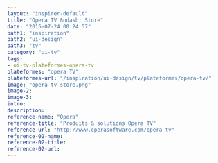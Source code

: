 ```yaml
---
layout: "inspirer-default"
title: "Opera TV &ndash; Store"
date: "2015-07-24 00:24:57"
path1: "inspiration"
path2: "ui-design"
path3: "tv"
category: "ui-tv"
tags:
- ui-tv-plateformes-opera-tv
plateformes: "opera TV"
plateformes-url: "/inspiration/ui-design/tv/plateformes/opera-tv/"
image: "opera-tv-store.png"
image-2:
image-3:
intro:
description:
reference-name: "Opera"
reference-title: "Produits & solutions Opera TV"
reference-url: "http://www.operasoftware.com/opera-tv"
reference-02-name:
reference-02-title:
reference-02-url:
---
```

